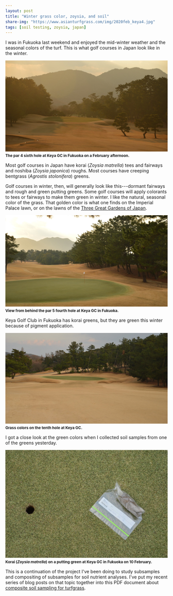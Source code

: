 ```yaml
---
layout: post
title: "Winter grass color, zoysia, and soil"
share-img: "https://www.asianturfgrass.com/img/2020feb_keya4.jpg"
tags: [soil testing, zoysia, japan]
---
```


I was in Fukuoka last weekend and enjoyed the mid-winter weather and the seasonal colors of the turf. This is what golf courses in Japan look like in the winter.

![6th at keya in february](/img/2020feb_keya6.jpg)
<small><strong>The par 4 sixth hole at Keya GC in Fukuoka on a February afternoon.</strong></small>

Most golf courses in Japan have korai (*Zoysia matrella*) tees and fairways and noshiba (*Zoysia japonica*) roughs. Most courses have creeping bentgrass (*Agrostis stolonifera*) greens. 

Golf courses in winter, then, will generally look like this---dormant fairways and rough and green putting greens. Some golf courses will apply colorants to tees or fairways to make them green in winter. I like the natural, seasonal color of the grass. That golden color is what one finds on the Imperial Palace lawn, or on the lawns of the [Three Great Gardens of Japan](https://en.wikipedia.org/wiki/Three_Great_Gardens_of_Japan).

![4th at keya in february](/img/2020feb_keya4.jpg)
<small><strong>View from behind the par 5 fourth hole at Keya GC in Fukuoka.</strong></small>

Keya Golf Club in Fukuoka has korai greens, but they are green this winter because of pigment application.

![10th keya in february](/img/2020feb_keya10.jpg)
<small><strong>Grass colors on the tenth hole at Keya GC.</strong></small>

I got a close look at the green colors when I collected soil samples from one of the greens yesterday.

![soil core keya 11](/img/2020feb_keya11_soil.jpg)
<small><strong>Korai (*Zoysia matrella*) on a putting green at Keya GC in Fukuoka on 10 February.</strong></small>

This is a continuation of the project I've been doing to study subsamples and compositing of subsamples for soil nutrient analyses. I've put my recent series of blog posts on that topic together into this PDF document about [composite soil sampling for turfgrass](http://www.files.asianturfgrass.com/202002_composite_sampling.pdf).
